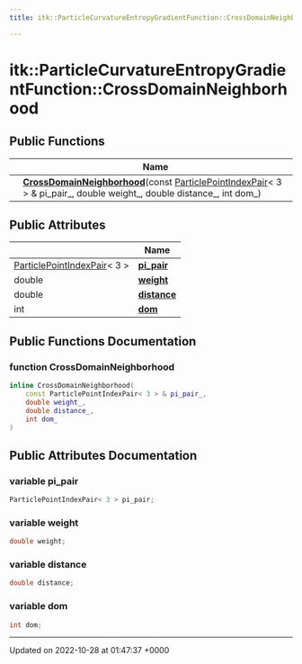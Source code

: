 ```yaml
---
title: itk::ParticleCurvatureEntropyGradientFunction::CrossDomainNeighborhood

---
```


# itk::ParticleCurvatureEntropyGradientFunction::CrossDomainNeighborhood





## Public Functions

|                | Name           |
| -------------- | -------------- |
| | **[CrossDomainNeighborhood](../Classes/structitk_1_1ParticleCurvatureEntropyGradientFunction_1_1CrossDomainNeighborhood.md#function-crossdomainneighborhood)**(const [ParticlePointIndexPair](../Classes/structitk_1_1ParticlePointIndexPair.md)< 3 > & pi_pair_, double weight_, double distance_, int dom_) |

## Public Attributes

|                | Name           |
| -------------- | -------------- |
| [ParticlePointIndexPair](../Classes/structitk_1_1ParticlePointIndexPair.md)< 3 > | **[pi_pair](../Classes/structitk_1_1ParticleCurvatureEntropyGradientFunction_1_1CrossDomainNeighborhood.md#variable-pi-pair)**  |
| double | **[weight](../Classes/structitk_1_1ParticleCurvatureEntropyGradientFunction_1_1CrossDomainNeighborhood.md#variable-weight)**  |
| double | **[distance](../Classes/structitk_1_1ParticleCurvatureEntropyGradientFunction_1_1CrossDomainNeighborhood.md#variable-distance)**  |
| int | **[dom](../Classes/structitk_1_1ParticleCurvatureEntropyGradientFunction_1_1CrossDomainNeighborhood.md#variable-dom)**  |

## Public Functions Documentation

### function CrossDomainNeighborhood

```cpp
inline CrossDomainNeighborhood(
    const ParticlePointIndexPair< 3 > & pi_pair_,
    double weight_,
    double distance_,
    int dom_
)
```


## Public Attributes Documentation

### variable pi_pair

```cpp
ParticlePointIndexPair< 3 > pi_pair;
```


### variable weight

```cpp
double weight;
```


### variable distance

```cpp
double distance;
```


### variable dom

```cpp
int dom;
```


-------------------------------

Updated on 2022-10-28 at 01:47:37 +0000